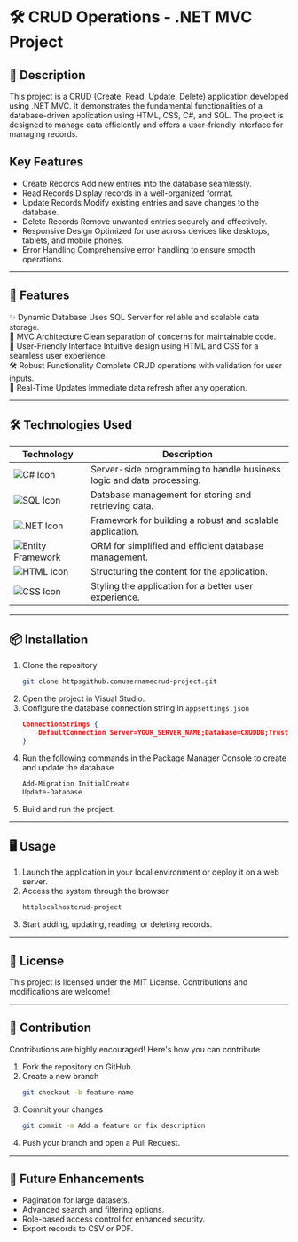 # 🛠️ CRUD Operations - .NET MVC Project

## 📝 Description

This project is a CRUD (Create, Read, Update, Delete) application developed using .NET MVC. It demonstrates the fundamental functionalities of a database-driven application using HTML, CSS, C#, and SQL. The project is designed to manage data efficiently and offers a user-friendly interface for managing records.

## Key Features

- Create Records Add new entries into the database seamlessly.
- Read Records Display records in a well-organized format.
- Update Records Modify existing entries and save changes to the database.
- Delete Records Remove unwanted entries securely and effectively.
- Responsive Design Optimized for use across devices like desktops, tablets, and mobile phones.
- Error Handling Comprehensive error handling to ensure smooth operations.

---

## 🚀 Features

✨ Dynamic Database Uses SQL Server for reliable and scalable data storage.  
📑 MVC Architecture Clean separation of concerns for maintainable code.  
🎨 User-Friendly Interface Intuitive design using HTML and CSS for a seamless user experience.  
🛠️ Robust Functionality Complete CRUD operations with validation for user inputs.  
🔄 Real-Time Updates Immediate data refresh after any operation.

---

## 🛠️ Technologies Used  

| Technology    | Description                           |
|---------------|---------------------------------------|
| ![C# Icon](https://img.shields.io/badge/C%23-green?logo=csharp&logoColor=white) | Server-side programming to handle business logic and data processing. |
| ![SQL Icon](https://img.shields.io/badge/SQL-lightblue?logo=mysql&logoColor=white) | Database management for storing and retrieving data. |
| ![.NET Icon](https://img.shields.io/badge/.NET-5.0-purple?logo=dotnet&logoColor=white) | Framework for building a robust and scalable application. |
| ![Entity Framework](https://img.shields.io/badge/Entity%20Framework-darkgreen?logo=ef&logoColor=white) | ORM for simplified and efficient database management. |
| ![HTML Icon](https://img.shields.io/badge/HTML5-orange?logo=html5&logoColor=white) | Structuring the content for the application. |
| ![CSS Icon](https://img.shields.io/badge/CSS3-blue?logo=css3&logoColor=white) | Styling the application for a better user experience. |


---

## 📦 Installation

1. Clone the repository
   ```bash
   git clone httpsgithub.comusernamecrud-project.git
   ```
2. Open the project in Visual Studio.
3. Configure the database connection string in `appsettings.json`
   ```json
   ConnectionStrings {
       DefaultConnection Server=YOUR_SERVER_NAME;Database=CRUDDB;Trusted_Connection=True;
   }
   ```
4. Run the following commands in the Package Manager Console to create and update the database
   ```bash
   Add-Migration InitialCreate
   Update-Database
   ```
5. Build and run the project.

---

## 🖥️ Usage

1. Launch the application in your local environment or deploy it on a web server.
2. Access the system through the browser
   ```bash
   httplocalhostcrud-project
   ```
3. Start adding, updating, reading, or deleting records.

---

## 📜 License

This project is licensed under the MIT License. Contributions and modifications are welcome!

---

## 🤝 Contribution

Contributions are highly encouraged! Here's how you can contribute

1. Fork the repository on GitHub.
2. Create a new branch
   ```bash
   git checkout -b feature-name
   ```
3. Commit your changes
   ```bash
   git commit -m Add a feature or fix description
   ```
4. Push your branch and open a Pull Request.

---

## 🌟 Future Enhancements

- Pagination for large datasets.
- Advanced search and filtering options.
- Role-based access control for enhanced security.
- Export records to CSV or PDF.
